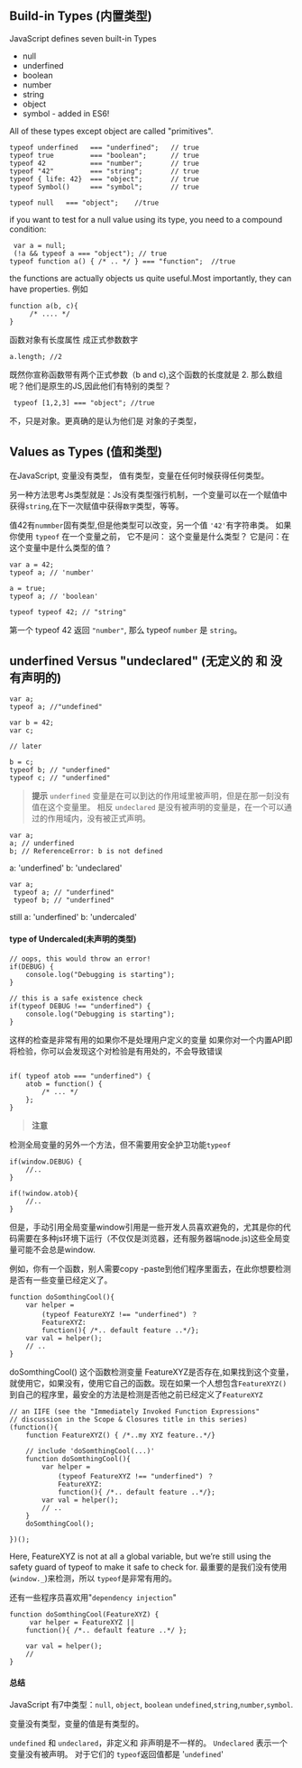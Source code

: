 ## Build-in Types (内置类型)

JavaScript defines seven built-in Types

* null
* underfined
* boolean
* number
* string
* object
* symbol - added in ES6!

All of these types except object are called "primitives".

```
typeof underfined   === "underfined";   // true
typeof true         === "boolean";      // true
typeof 42           === "number";       // true
typeof "42"         === "string";       // true
typeof { life: 42}  === "object";       // true
typeof Symbol()     === "symbol";       // true

typeof null   === "object";    //true

```

if you want to test for  a null value using its type, you need to a compound condition:

```
 var a = null;
 (!a && typeof a === "object"); // true
typeof function a() { /* .. */ } === "function";  //true
```

the functions are actually objects us quite useful.Most importantly, they can have properties. 例如

```
function a(b, c){
     /* .... */
}
```
函数对象有长度属性   成正式参数数字

```
a.length; //2

```
既然你宣称函数带有两个正式参数（b and c),这个函数的长度就是 2.
那么数组呢？他们是原生的JS,因此他们有特别的类型？

```
 typeof [1,2,3] === "object"; //true

```
不，只是对象。更真确的是认为他们是 对象的子类型，

## Values as Types (值和类型)

在JavaScript, 变量没有类型， 值有类型，变量在任何时候获得任何类型。

另一种方法思考Js类型就是：Js没有类型强行机制，一个变量可以在一个赋值中获得`string`,在下一次赋值中获得`数字`类型，等等。

值42有`nummber`固有类型,但是他类型可以改变，另一个值 `'42'`有字符串类。
如果你使用 `typeof` 在一个变量之前，
它不是问： 这个变量是什么类型？
它是问：在这个变量中是什么类型的值？

```
var a = 42;
typeof a; // 'number'

a = true;
typeof a; // 'boolean'

typeof typeof 42; // "string"

```
第一个 typeof 42 返回 `"number"`, 那么 typeof `number` 是 `string`。

## underfined Versus "undeclared" (无定义的 和 没有声明的)

```
var a;
typeof a; //"undefined"

var b = 42;
var c;

// later

b = c;
typeof b; // "underfined"
typeof c; // "underfined"

```
> **提示**  `underfined` 变量是在可以到达的作用域里被声明，但是在那一刻没有值在这个变量里。
 相反 `undeclared` 是没有被声明的变量是，在一个可以通过的作用域内，没有被正式声明。

```
var a;
a; // underfined
b; // ReferenceError: b is not defined
```
a: 'underfined'
b: 'undeclared'

```
var a;
 typeof a; // "underfined"
 typeof b; // "underfined"
```
still
a: 'underfined'
b: 'undercaled'

#### type of Undercaled(未声明的类型)

```
// oops, this would throw an error!
if(DEBUG) {
    console.log("Debugging is starting");
}

// this is a safe existence check
if(typeof DEBUG !== "underfined") {
    console.log("Debugging is starting");
}

```
这样的检查是非常有用的如果你不是处理用户定义的变量
如果你对一个内置API即将检验，你可以会发现这个对检验是有用处的，不会导致错误

```

if( typeof atob === "underfined") {
    atob = function() {
        /* ... */
    };
}
```
> **注意**

检测全局变量的另外一个方法，但不需要用安全护卫功能`typeof`

```
if(window.DEBUG) {
    //..
}

if(!window.atob){
    //..
}
```

但是，手动引用全局变量window引用是一些开发人员喜欢避免的，尤其是你的代码需要在多种js环境下运行（不仅仅是浏览器，还有服务器端node.js)这些全局变量可能不会总是window.

例如，你有一个函数，别人需要copy -paste到他们程序里面去，在此你想要检测是否有一些变量已经定义了。
```
function doSomthingCool(){
    var helper =
        (typeof FeatureXYZ !== "underfined") ？
        FeatureXYZ:
        function(){ /*.. default feature ..*/};
    var val = helper();
    // ..
}

```
doSomthingCool() 这个函数检测变量 FeatureXYZ是否存在,如果找到这个变量，就使用它，如果没有，使用它自己的函数。现在如果一个人想包含`FeatureXYZ()`到自己的程序里，最安全的方法是检测是否他之前已经定义了`FeatureXYZ`

```
// an IIFE (see the "Immediately Invoked Function Expressions"
// discussion in the Scope & Closures title in this series)
(function(){
    function FeatureXYZ() { /*..my XYZ feature..*/}

    // include 'doSomthingCool(...)'
    function doSomthingCool(){
        var helper =
            (typeof FeatureXYZ !== "underfined") ？
            FeatureXYZ:
            function(){ /*.. default feature ..*/};
        var val = helper();
        // ..
    }
    doSomthingCool();

})();

```
Here, FeatureXYZ is not at all a global variable, but we’re still using
the safety guard of typeof to make it safe to check for.  最重要的是我们没有使用(`window._`)来检测，所以 `typeof`是非常有用的。

还有一些程序员喜欢用"`dependency injection`"

```
function doSomthingCool(FeatureXYZ) {
     var helper = FeatureXYZ ||
    function(){ /*.. default feature ..*/ };

    var val = helper();
    //
}

```
#### 总结

JavaScript 有7中类型：`null`, `object`, `boolean` `undefined`,`string`,`number`,`symbol`.

变量没有类型，变量的值是有类型的。

`undefined` 和 `undeclared`，非定义和 非声明是不一样的。
`Undeclared` 表示一个变量没有被声明。
对于它们的 `typeof`返回值都是 '`undefined`'
